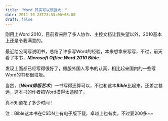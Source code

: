 ```yaml
---
title: "Word 其实可以很强大！"
date: 2011-10-23T23:33:00+08:00
draft: false
---
```


  




刚用上Word 2010，目前看来除了多人协作、主控文档让我失望以外，2010基本上还是令我满意的。


最近给公司写说明书，总结了许多写Word的经验，本来想拿来写写，不过，前天看了本书，***Microsoft Office Word 2010 Bible***


发现上面都已经写得很好了，佩服外国人写书的认真，相比起来国内的一些写Word的书都很垃圾。


当然，《***Word排版艺术***》一书写得还算可以，不过和这本***Bible***比起来，还差之甚远，这本书的作者把Word摸得太透彻了，


真不知道花了多少时间！


  




注：Bible这本书在CSDN上有电子版下载，卓越上也有卖，不过要200多~~


  

